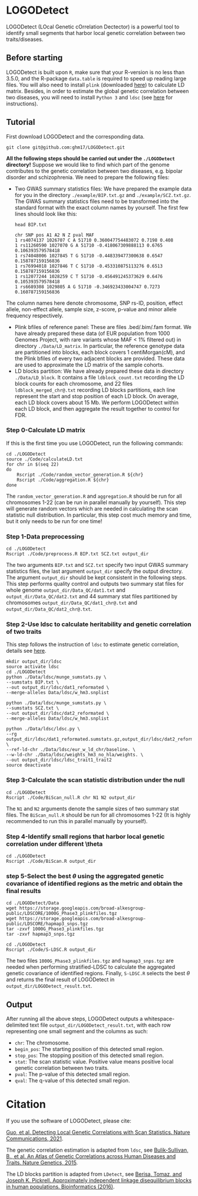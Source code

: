 # LOGODetect
LOGODetect (LOcal Genetic cOrrelation Dectector) is a powerful tool to identify small segments that harbor local genetic correlation between two traits/diseases.

## Before starting
LOGODetect is built upon `R`, make sure that your R-version is no less than 3.5.0, and the R-package `data.table` is required to speed up reading large files. You will also need to install `plink` (downloaded [here](https://www.cog-genomics.org/plink/1.9)) to calculate LD matrix. Besides, in order to estimate the global genetic correlation between two diseases, you will need to install `Python 3` and `ldsc` (see [here](https://github.com/bulik/ldsc) for instructions).

## Tutorial
First download LOGODetect and the corresponding data.
        
    git clone git@github.com:ghm17/LOGODetect.git

**All the following steps should be carried out under the `./LOGODetect` directory!** Suppose we would like to find which part of the genome contributes to the genetic correlation between two diseases, e.g. bipolar disorder and schizophrenia. We need to prepare the following files:
* Two GWAS summary statistics files: We have prepared the example data for you in the directory `./example/BIP.txt.gz` and `./example/SCZ.txt.gz`. The GWAS summary statistics files need to be transformed into the standard format with the exact column names by yourself. The first few lines should look like this:

      head BIP.txt
      
      chr SNP pos A1 A2 N Z pval MAF
      1 rs4074137 1026707 C A 51710 0.360047754483072 0.7198 0.408
      1 rs11260590 1027070 G A 51710 -0.418067309888113 0.6765 0.106393579578418
      1 rs74048006 1027845 T G 51710 -0.448339477300638 0.6547 0.158787159156836
      1 rs76994018 1027846 T C 51710 -0.453310875113276 0.6513 0.158787159156836
      1 rs12077244 1028259 C T 51710 -0.456491245373629 0.6476 0.105393579578418
      1 rs6689308 1029805 A G 51710 -0.346923433004747 0.7273 0.160787159156836

The column names here denote chromosome, SNP rs-ID, position, effect allele, non-effect allele, sample size, z-score, p-value and minor allele frequency respectively.
* Plink bfiles of reference panel: These are files .bed/.bim/.fam format. We have already prepared these data (of EUR population from 1000 Genomes Project, with rare variants whose MAF < 1% filtered out) in directory `./Data/LD_matrix`. In particular, the reference genotype data are partitioned into blocks, each block covers 1 centiMorgan(cM), and the Plink bfiles of every two adjacent blocks are provided. These data are used to approximate the LD matrix of the sample cohorts.
* LD blocks partition: We have already prepared these data in directory `./Data/LD_block`. It contains a file `ldblock_count.txt` recording the LD block counts for each chromosome, and 22 files `ldblock_merged_chr@.txt` recording LD blocks partitions, each line represent the start and stop position of each LD block. On average, each LD block covers about 15 Mb. We perform LOGODetect within each LD block, and then aggregate the result together to control for FDR.

### Step 0-Calculate LD matrix
If this is the first time you use LOGODetect, run the following commands:
    
    cd ./LOGODetect
    source ./Code/calculateLD.txt  
    for chr in $(seq 22)
    do
    	Rscript ./Code/random_vector_generation.R ${chr}
    	Rscript ./Code/aggregation.R ${chr}
    done

The `random_vector_generation.R` and `aggregation.R` should be run for all chromosomes 1-22 (can be run in parallel manually by yourself). This step will generate random vectors which are needed in calculating the scan statistic null distribution. In particular, this step cost much memory and time, but it only needs to be run for one time!

### Step 1-Data preprocessing
        
    cd ./LOGODetect
    Rscript ./Code/preprocess.R BIP.txt SCZ.txt output_dir

The two arguments `BIP.txt` and `SCZ.txt` specify two input GWAS summary statistics files, the last argument `output_dir` specify the output directory. The argument `output_dir` should be kept consistent in the following steps. This step performs quality control and outputs two summary stat files for whole genome `output_dir/Data_QC/dat1.txt` and `output_dir/Data_QC/dat2.txt` and 44 summary stat files partitioned by chromosomes `output_dir/Data_QC/dat1_chr@.txt` and `output_dir/Data_QC/dat2_chr@.txt`.

### Step 2-Use ldsc to calculate heritability and genetic correlation of two traits
This step follows the instruction of `ldsc` to estimate genetic correlation, details see [here](https://github.com/bulik/ldsc).   

    mkdir output_dir/ldsc
    source activate ldsc
    cd ./LOGODetect
    python ./Data/ldsc/munge_sumstats.py \
    --sumstats BIP.txt \
    --out output_dir/ldsc/dat1_reformated \
    --merge-alleles Data/ldsc/w_hm3.snplist

    python ./Data/ldsc/munge_sumstats.py \
    --sumstats SCZ.txt \
    --out output_dir/ldsc/dat2_reformated \
    --merge-alleles Data/ldsc/w_hm3.snplist

    python ./Data/ldsc/ldsc.py \
    --rg output_dir/ldsc/dat1_reformated.sumstats.gz,output_dir/ldsc/dat2_reformated.sumstats.gz \
    --ref-ld-chr ./Data/ldsc/eur_w_ld_chr/baseline. \
    --w-ld-chr ./Data/ldsc/weights_hm3_no_hla/weights. \
    --out output_dir/ldsc/ldsc_trait1_trait2
    source deactivate

### Step 3-Calculate the scan statistic distribution under the null
    
    cd ./LOGODetect
    Rscript ./Code/BiScan_null.R chr N1 N2 output_dir

The `N1` and `N2` arguments denote the sample sizes of two summary stat files. The `BiScan_null.R` should be run for all chromosomes 1-22 (It is highly recommended to run this in parallel manually by yourself). 

### Step 4-Identify small regions that harbor local genetic correlation under different \theta
        
    cd ./LOGODetect
    Rscript ./Code/BiScan.R output_dir

### step 5-Select the best $\theta$ using the aggregated genetic covariance of identified regions as the metric and obtain the final results
        
    cd ./LOGODetect/Data
    wget https://storage.googleapis.com/broad-alkesgroup-public/LDSCORE/1000G_Phase3_plinkfiles.tgz
    wget https://storage.googleapis.com/broad-alkesgroup-public/LDSCORE/hapmap3_snps.tgz
    tar -zxvf 1000G_Phase3_plinkfiles.tgz
    tar -zxvf hapmap3_snps.tgz
    
    cd ./LOGODetect
    Rscript ./Code/S-LDSC.R output_dir

The two files `1000G_Phase3_plinkfiles.tgz` and `hapmap3_snps.tgz` are needed when performing stratified-LDSC to calculate the aggregated genetic covariance of identified regions. Finally, `S-LDSC.R` selects the best $\theta$ and returns the final result of LOGODetect in `output_dir/LOGODetect_result.txt`. 

## Output
After running all the above steps, LOGODetect outputs a whitespace-delimited text file `output_dir/LOGODetect_result.txt`, with each row representing one small segment and the columns as such:
* `chr`: The chromosome. 
* `begin_pos`: The starting position of this detected small region.
* `stop_pos`: The stopping position of this detected small region.
* `stat`: The scan statistic value. Positive value means positive local genetic correlation between two traits. 
* `pval`: The p-value of this detected small region.
* `qval`: The q-value of this detected small region.

# Citation
If you use the software of LOGODetect, please cite: 

[Guo, et al. Detecting Local Genetic Correlations with Scan Statistics. Nature Communications, 2021](https://www.nature.com/articles/s41467-021-22334-6).

The genetic correlation estimation is adapted from `ldsc`, see [Bulik-Sullivan, B., et al. An Atlas of Genetic Correlations across Human Diseases and Traits. Nature Genetics, 2015](https://www.nature.com/articles/ng.3406). 

The LD blocks partition is adapted from `LDetect`, see [Berisa, Tomaz, and Joseph K. Pickrell. Approximately independent linkage disequilibrium blocks in human populations. Bioinformatics (2016)](https://academic.oup.com/bioinformatics/article/32/2/283/1743626/).
